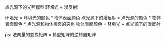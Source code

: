 点光源下的光照模型(环境光 + 漫反射)

环境光 = 环境光的颜色 * 物体表面颜色
点光源下的漫反射 = 点光源的颜色 * 物体表面颜色 * 点光源和物体表面的夹角
物体表面颜色 = 环境光 + 点光源下的漫反射

ps: 法向量的变换矩阵 = 模型矩阵的逆转置矩阵
